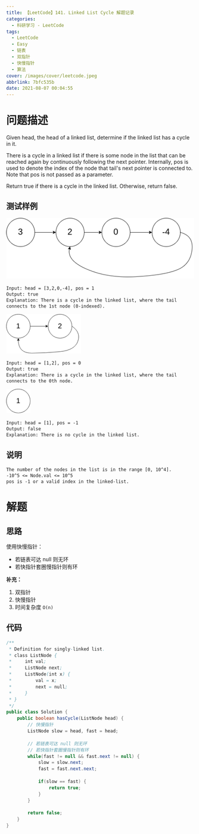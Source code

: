 ```yaml
---
title: 【LeetCode】141. Linked List Cycle 解题记录
categories:
  - 科研学习 - LeetCode
tags:
  - LeetCode
  - Easy
  - 链表
  - 双指针
  - 快慢指针
  - 算法
cover: /images/cover/leetcode.jpeg
abbrlink: 7bfc535b
date: 2021-08-07 00:04:55
---
```


# 问题描述

Given head, the head of a linked list, determine if the linked list has a cycle in it.

There is a cycle in a linked list if there is some node in the list that can be reached again by continuously following the next pointer. Internally, pos is used to denote the index of the node that tail's next pointer is connected to. Note that pos is not passed as a parameter.

Return true if there is a cycle in the linked list. Otherwise, return false.

## 测试样例

![](/images/【LeetCode】141-Linked-List-Cycle-解题记录/2021-08-07-00-06-33.png)

```
Input: head = [3,2,0,-4], pos = 1
Output: true
Explanation: There is a cycle in the linked list, where the tail connects to the 1st node (0-indexed).
```

![](/images/【LeetCode】141-Linked-List-Cycle-解题记录/2021-08-07-00-06-58.png)

```
Input: head = [1,2], pos = 0
Output: true
Explanation: There is a cycle in the linked list, where the tail connects to the 0th node.
```

![](/images/【LeetCode】141-Linked-List-Cycle-解题记录/2021-08-07-00-07-21.png)

```
Input: head = [1], pos = -1
Output: false
Explanation: There is no cycle in the linked list.
```

## 说明

```
The number of the nodes in the list is in the range [0, 10^4].
-10^5 <= Node.val <= 10^5
pos is -1 or a valid index in the linked-list.
```

# 解题

## 思路

使用快慢指针：
- 若链表可达 null 则无环
- 若快指针套圈慢指针则有环

**补充：**

1. 双指针
1. 快慢指针
1. 时间复杂度 `O(n)`

## 代码

```java
/**
 * Definition for singly-linked list.
 * class ListNode {
 *     int val;
 *     ListNode next;
 *     ListNode(int x) {
 *         val = x;
 *         next = null;
 *     }
 * }
 */
public class Solution {
    public boolean hasCycle(ListNode head) {   
        // 快慢指针
        ListNode slow = head, fast = head;
        
        // 若链表可达 null 则无环
        // 若快指针套圈慢指针则有环
        while(fast != null && fast.next != null) {
            slow = slow.next;
            fast = fast.next.next;
            
            if(slow == fast) {
                return true;
            }
        }
        
        return false;
    }
}
```
